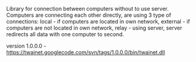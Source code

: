 Library for connection between computers without to use server. Computers are connecting each other directly, are using 3 type of connections: local - if computers are located in own network, external - if computers are not located in own network, relay - using server, server redirects all data with one computer to second.

version 1.0.0.0 - https://twainet.googlecode.com/svn/tags/1.0.0.0/bin/twainet.dll
